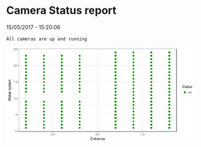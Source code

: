 Camera Status report
================
15/05/2017 - 15:20:06

    All cameras are up and running

![](camreport_files/figure-markdown_github/unnamed-chunk-2-1.png)

